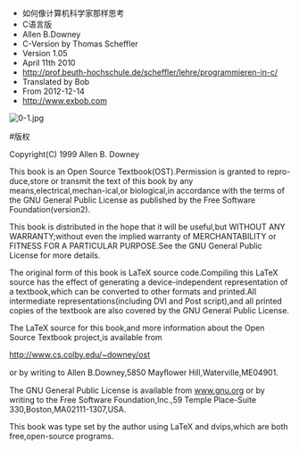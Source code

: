 * 如何像计算机科学家那样思考
* C语言版
* Allen B.Downey
* C-Version by Thomas Scheffler
* Version 1.05
* April 11th 2010
* <http://prof.beuth-hochschule.de/scheffler/lehre/programmieren-in-c/>
* Translated by Bob
* From 2012-12-14
* <http://www.exbob.com>

![0-1.jpg](http://imgout.ph.126.net/14516024/0-1.jpg)

#版权

Copyright(C) 1999 Allen B. Downey

This book is an Open Source Textbook(OST).Permission is granted to repro-duce,store or transmit the text of this book by any means,electrical,mechan-ical,or biological,in accordance with the terms of the GNU General Public License as published by the Free Software Foundation(version2).

This book is distributed in the hope that it will be useful,but WITHOUT ANY WARRANTY;without even the implied warranty of MERCHANTABILITY or FITNESS FOR A PARTICULAR PURPOSE.See the GNU General Public License for more details.

The original form of this book is LaTeX source code.Compiling this LaTeX source has the effect of generating a device-independent representation of a textbook,which can be converted to other formats and printed.All intermediate representations(including DVI and Post script),and all printed copies of the textbook are also covered by the GNU General Public License.

The LaTeX source for this book,and more information about the Open Source Textbook project,is available from

<http://www.cs.colby.edu/~downey/ost>

or by writing to Allen B.Downey,5850 Mayﬂower Hill,Waterville,ME04901.

The GNU General Public License is available from www.gnu.org or by writing to the Free Software Foundation,Inc.,59 Temple Place-Suite 330,Boston,MA02111-1307,USA.

This book was type set by the author using LaTeX and dvips,which are both
free,open-source programs.